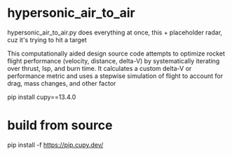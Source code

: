 # hypersonic_air_to_air

hypersonic_air_to_air.py does everything at once, this + placeholder radar, cuz it's trying to hit a target

This computationally aided design source code attempts to optimize rocket flight performance (velocity, distance, delta-V) by systematically iterating over thrust, Isp, and burn time. It calculates a custom delta-V or performance metric and uses a stepwise simulation of flight to account for drag, mass changes, and other factor

pip install cupy==13.4.0

# build from source

pip install -f https://pip.cupy.dev/